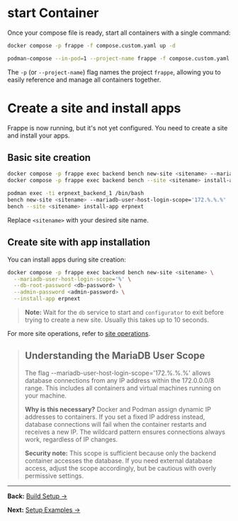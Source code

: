 # start Container

Once your compose file is ready, start all containers with a single command:

```bash
docker compose -p frappe -f compose.custom.yaml up -d
```

```bash
podman-compose --in-pod=1 --project-name frappe -f compose.custom.yaml up -d
```

The `-p` (or `--project-name`) flag names the project `frappe`, allowing you to easily reference and manage all containers together.

# Create a site and install apps

Frappe is now running, but it's not yet configured. You need to create a site and install your apps.

## Basic site creation

```bash
docker compose -p frappe exec backend bench new-site <sitename> --mariadb-user-host-login-scope='172.%.%.%'
docker compose -p frappe exec backend bench --site <sitename> install-app erpnext
```

```bash
podman exec -ti erpnext_backend_1 /bin/bash
bench new-site <sitename> --mariadb-user-host-login-scope='172.%.%.%'
bench --site <sitename> install-app erpnext
```

Replace `<sitename>` with your desired site name.

## Create site with app installation

You can install apps during site creation:

```bash
docker compose -p frappe exec backend bench new-site <sitename> \
  --mariadb-user-host-login-scope='%' \
  --db-root-password <db-password> \
  --admin-password <admin-password> \
  --install-app erpnext
```

> **Note:** Wait for the `db` service to start and `configurator` to exit before trying to create a new site. Usually this takes up to 10 seconds.

For more site operations, refer to [site operations](../../04-operations/01-site-operations.md).

> ## Understanding the MariaDB User Scope
>
> The flag --mariadb-user-host-login-scope='172.%.%.%' allows database connections from any IP address within the 172.0.0.0/8 range. This includes all containers and virtual machines running on your machine.
>
> **Why is this necessary?** Docker and Podman assign dynamic IP addresses to containers. If you set a fixed IP address instead, database connections will fail when the container restarts and receives a new IP. The wildcard pattern ensures connections always work, regardless of IP changes.
>
> **Security note:** This scope is sufficient because only the backend container accesses the database. If you need external database access, adjust the scope accordingly, but be cautious with overly permissive settings.

---

**Back:** [Build Setup →](02-build-setup.md)

**Next:** [Setup Examples →](../06-setup-examples.md)
